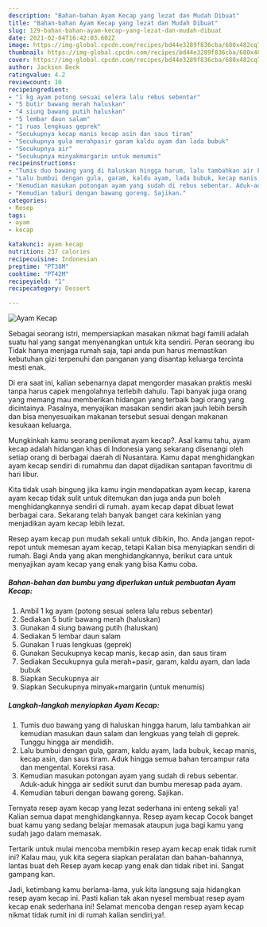 ```yaml
---
description: "Bahan-bahan Ayam Kecap yang lezat dan Mudah Dibuat"
title: "Bahan-bahan Ayam Kecap yang lezat dan Mudah Dibuat"
slug: 129-bahan-bahan-ayam-kecap-yang-lezat-dan-mudah-dibuat
date: 2021-02-04T16:42:03.602Z
image: https://img-global.cpcdn.com/recipes/bd44e3289f836cba/680x482cq70/ayam-kecap-foto-resep-utama.jpg
thumbnail: https://img-global.cpcdn.com/recipes/bd44e3289f836cba/680x482cq70/ayam-kecap-foto-resep-utama.jpg
cover: https://img-global.cpcdn.com/recipes/bd44e3289f836cba/680x482cq70/ayam-kecap-foto-resep-utama.jpg
author: Jackson Beck
ratingvalue: 4.2
reviewcount: 10
recipeingredient:
- "1 kg ayam potong sesuai selera lalu rebus sebentar"
- "5 butir bawang merah haluskan"
- "4 siung bawang putih haluskan"
- "5 lembar daun salam"
- "1 ruas lengkuas geprek"
- "Secukupnya kecap manis kecap asin dan saus tiram"
- "Secukupnya gula merahpasir garam kaldu ayam dan lada bubuk"
- "Secukupnya air"
- "Secukupnya minyakmargarin untuk menumis"
recipeinstructions:
- "Tumis duo bawang yang di haluskan hingga harum, lalu tambahkan air kemudian masukan daun salam dan lengkuas yang telah di geprek. Tunggu hingga air mendidih."
- "Lalu bumbui dengan gula, garam, kaldu ayam, lada bubuk, kecap manis, kecap asin, dan saus tiram. Aduk hingga semua bahan tercampur rata dan mengental. Koreksi rasa."
- "Kemudian masukan potongan ayam yang sudah di rebus sebentar. Aduk-aduk hingga air sedikit surut dan bumbu meresap pada ayam."
- "Kemudian taburi dengan bawang goreng. Sajikan."
categories:
- Resep
tags:
- ayam
- kecap

katakunci: ayam kecap 
nutrition: 237 calories
recipecuisine: Indonesian
preptime: "PT38M"
cooktime: "PT42M"
recipeyield: "1"
recipecategory: Dessert

---
```



![Ayam Kecap](https://img-global.cpcdn.com/recipes/bd44e3289f836cba/680x482cq70/ayam-kecap-foto-resep-utama.jpg)

Sebagai seorang istri, mempersiapkan masakan nikmat bagi famili adalah suatu hal yang sangat menyenangkan untuk kita sendiri. Peran seorang ibu Tidak hanya menjaga rumah saja, tapi anda pun harus memastikan kebutuhan gizi terpenuhi dan panganan yang disantap keluarga tercinta mesti enak.

Di era  saat ini, kalian sebenarnya dapat mengorder masakan praktis meski tanpa harus capek mengolahnya terlebih dahulu. Tapi banyak juga orang yang memang mau memberikan hidangan yang terbaik bagi orang yang dicintainya. Pasalnya, menyajikan masakan sendiri akan jauh lebih bersih dan bisa menyesuaikan makanan tersebut sesuai dengan makanan kesukaan keluarga. 



Mungkinkah kamu seorang penikmat ayam kecap?. Asal kamu tahu, ayam kecap adalah hidangan khas di Indonesia yang sekarang disenangi oleh setiap orang di berbagai daerah di Nusantara. Kamu dapat menghidangkan ayam kecap sendiri di rumahmu dan dapat dijadikan santapan favoritmu di hari libur.

Kita tidak usah bingung jika kamu ingin mendapatkan ayam kecap, karena ayam kecap tidak sulit untuk ditemukan dan juga anda pun boleh menghidangkannya sendiri di rumah. ayam kecap dapat dibuat lewat berbagai cara. Sekarang telah banyak banget cara kekinian yang menjadikan ayam kecap lebih lezat.

Resep ayam kecap pun mudah sekali untuk dibikin, lho. Anda jangan repot-repot untuk memesan ayam kecap, tetapi Kalian bisa menyiapkan sendiri di rumah. Bagi Anda yang akan menghidangkannya, berikut cara untuk menyajikan ayam kecap yang enak yang bisa Kamu coba.

<!--inarticleads1-->

##### Bahan-bahan dan bumbu yang diperlukan untuk pembuatan Ayam Kecap:

1. Ambil 1 kg ayam (potong sesuai selera lalu rebus sebentar)
1. Sediakan 5 butir bawang merah (haluskan)
1. Gunakan 4 siung bawang putih (haluskan)
1. Sediakan 5 lembar daun salam
1. Gunakan 1 ruas lengkuas (geprek)
1. Gunakan Secukupnya kecap manis, kecap asin, dan saus tiram
1. Sediakan Secukupnya gula merah+pasir, garam, kaldu ayam, dan lada bubuk
1. Siapkan Secukupnya air
1. Siapkan Secukupnya minyak+margarin (untuk menumis)




<!--inarticleads2-->

##### Langkah-langkah menyiapkan Ayam Kecap:

1. Tumis duo bawang yang di haluskan hingga harum, lalu tambahkan air kemudian masukan daun salam dan lengkuas yang telah di geprek. Tunggu hingga air mendidih.
1. Lalu bumbui dengan gula, garam, kaldu ayam, lada bubuk, kecap manis, kecap asin, dan saus tiram. Aduk hingga semua bahan tercampur rata dan mengental. Koreksi rasa.
1. Kemudian masukan potongan ayam yang sudah di rebus sebentar. Aduk-aduk hingga air sedikit surut dan bumbu meresap pada ayam.
1. Kemudian taburi dengan bawang goreng. Sajikan.




Ternyata resep ayam kecap yang lezat sederhana ini enteng sekali ya! Kalian semua dapat menghidangkannya. Resep ayam kecap Cocok banget buat kamu yang sedang belajar memasak ataupun juga bagi kamu yang sudah jago dalam memasak.

Tertarik untuk mulai mencoba membikin resep ayam kecap enak tidak rumit ini? Kalau mau, yuk kita segera siapkan peralatan dan bahan-bahannya, lantas buat deh Resep ayam kecap yang enak dan tidak ribet ini. Sangat gampang kan. 

Jadi, ketimbang kamu berlama-lama, yuk kita langsung saja hidangkan resep ayam kecap ini. Pasti kalian tak akan nyesel membuat resep ayam kecap enak sederhana ini! Selamat mencoba dengan resep ayam kecap nikmat tidak rumit ini di rumah kalian sendiri,ya!.

